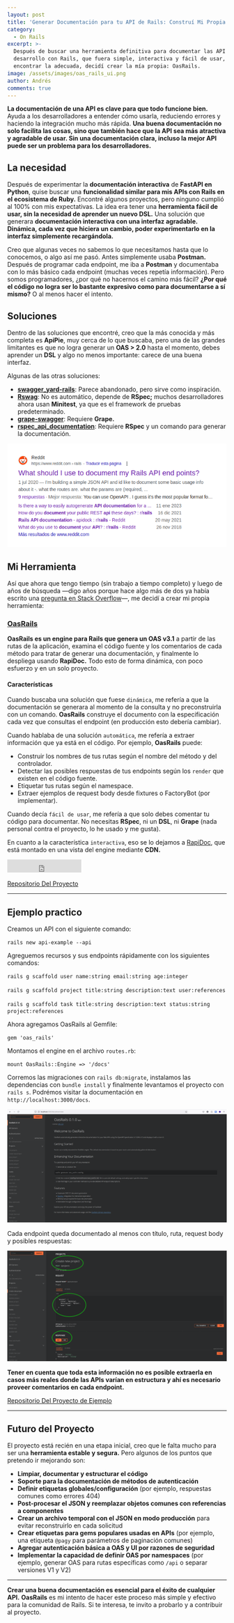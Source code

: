 ```yaml
---
layout: post
title: 'Generar Documentación para tu API de Rails: Construí Mi Propia Herramienta'
category:
  - On Rails
excerpt: >-
  Después de buscar una herramienta definitiva para documentar las API que
  desarrollo con Rails, que fuera simple, interactiva y fácil de usar, y no
  encontrar la adecuada, decidí crear la mía propia: OasRails.
image: /assets/images/oas_rails_ui.png
author: Andrés
comments: true
---
```

**La documentación de una API es clave para que todo funcione bien.** Ayuda a los desarrolladores a entender cómo usarla, reduciendo errores y haciendo la integración mucho más rápida. **Una buena documentación no solo facilita las cosas, sino que también hace que la API sea más atractiva y agradable de usar. Sin una documentación clara, incluso la mejor API puede ser un problema para los desarrolladores.**

## **La necesidad**

Después de experimentar la **documentación interactiva** de **FastAPI en Python**, quise buscar una **funcionalidad similar para mis APIs con Rails en el ecosistema de Ruby.** Encontré algunos proyectos, pero ninguno cumplió al 100% con mis expectativas. La idea era tener una **herramienta fácil de usar, sin la necesidad de aprender un nuevo DSL.** Una solución que generara **documentación interactiva con una interfaz agradable. Dinámica, cada vez que hiciera un cambio, poder experimentarlo en la interfaz simplemente recargándola.**

Creo que algunas veces no sabemos lo que necesitamos hasta que lo conocemos, o algo así me pasó. Antes simplemente usaba **Postman.** Después de programar cada endpoint, me iba a **Postman** y documentaba con lo más básico cada endpoint (muchas veces repetía información). Pero somos programadores, ¿por qué no hacernos el camino más fácil? **¿Por qué el código no logra ser lo bastante expresivo como para documentarse a sí mismo?** O al menos hacer el intento.

## **Soluciones**

Dentro de las soluciones que encontré, creo que la más conocida y más completa es **ApiPie**, muy cerca de lo que buscaba, pero una de las grandes limitantes es que no logra generar un **OAS > 2.0** hasta el momento, debes aprender un **DSL** y algo no menos importante: carece de una buena interfaz.

Algunas de las otras soluciones:

- **[swagger_yard-rails](https://github.com/livingsocial/swagger_yard-rails)**: Parece abandonado, pero sirve como inspiración.
- **[Rswag](https://github.com/rswag/rswag)**: No es automático, depende de **RSpec;** muchos desarrolladores ahora usan **Minitest**, ya que es el framework de pruebas predeterminado.
- **[grape-swagger](https://github.com/ruby-grape/grape-swagger)**: Requiere **Grape.**
- **[rspec_api_documentation](https://github.com/zipmark/rspec_api_documentation)**: Requiere **RSpec** y un comando para generar la documentación.

![](/assets/images/reddit-api-doc.png)

## **Mi Herramienta**

Así que ahora que tengo tiempo (sin trabajo a tiempo completo) y luego de años de búsqueda —digo años porque hace algo más de dos ya había escrito una [pregunta en Stack Overflow](https://stackoverflow.com/questions/71947018/is-there-a-way-to-generate-an-interactive-documentation-for-rails-apis)—, me decidí a crear mi propia herramienta:

### [**OasRails**](https://github.com/a-chacon/oas_rails)

**OasRails es un engine para Rails que genera un OAS v3.1** a partir de las rutas de la aplicación, examina el código fuente y los comentarios de cada método para tratar de generar una documentación, y finalmente lo despliega usando **RapiDoc.** Todo esto de forma dinámica, con poco esfuerzo y en un solo proyecto.

#### **Características**

Cuando buscaba una solución que fuese `dinámica`, me refería a que la documentación se generara al momento de la consulta y no preconstruirla con un comando. **OasRails** construye el documento con la especificación cada vez que consultas el endpoint (en producción esto debería cambiar).

Cuando hablaba de una solución `automática`, me refería a extraer información que ya está en el código. Por ejemplo, **OasRails** puede:

- Construir los nombres de tus rutas según el nombre del método y del controlador.
- Detectar las posibles respuestas de tus endpoints según los `render` que existen en el código fuente.
- Etiquetar tus rutas según el namespace.
- Extraer ejemplos de request body desde fixtures o FactoryBot (por implementar).

Cuando decía `fácil de usar`, me refería a que solo debes comentar tu código para documentar. No necesitas **RSpec**, ni un **DSL**, ni **Grape** (nada personal contra el proyecto, lo he usado y me gusta).

En cuanto a la característica `interactiva`, eso se lo dejamos a [RapiDoc](https://rapidocweb.com/), que está montado en una vista del engine mediante **CDN.**

<iframe src="https://ghbtns.com/github-btn.html?user=a-chacon&repo=oas_rails&type=star&count=false&size=large" frameborder="0" scrolling="0" width="170" height="30" title="GitHub"></iframe>

[Repositorio Del Proyecto](https://github.com/a-chacon/oas_rails)

---

## Ejemplo practico

Creamos un API con el siguiente comando:

```
rails new api-example --api
```

Agreguemos recursos y sus endpoints rápidamente con los siguientes comandos:

```
rails g scaffold user name:string email:string age:integer

rails g scaffold project title:string description:text user:references

rails g scaffold task title:string description:text status:string project:references
```

Ahora agregamos OasRails al Gemfile:

```
gem 'oas_rails'
```

Montamos el engine en el archivo `routes.rb`:

```
mount OasRails::Engine => '/docs'
```

Corremos las migraciones con `rails db:migrate`, instalamos las dependencias con `bundle install` y finalmente levantamos el proyecto con `rails s`. Podrémos visitar la documentación en `http://localhost:3000/docs`.

![](/assets/images/api-example-docs.png)

Cada endpoint queda documentado al menos con título, ruta, request body y posibles respuestas:

![](/assets/images/api-example-doc-endpoint.png)

**Tener en cuenta que toda esta información no es posible extraerla en casos más reales donde las APIs varían en estructura y ahí es necesario proveer comentarios en cada endpoint.**

[Repositorio Del Proyecto de Ejemplo](https://github.com/a-chacon/api-example)

---

## **Futuro del Proyecto**

El proyecto está recién en una etapa inicial, creo que le falta mucho para ser una **herramienta estable y segura.** Pero algunos de los puntos que pretendo ir mejorando son:

- **Limpiar, documentar y estructurar el código**
- **Soporte para la documentación de métodos de autenticación**
- **Definir etiquetas globales/configuración** (por ejemplo, respuestas comunes como errores 404)
- **Post-procesar el JSON y reemplazar objetos comunes con referencias a componentes**
- **Crear un archivo temporal con el JSON en modo producción** para evitar reconstruirlo en cada solicitud
- **Crear etiquetas para gems populares usadas en APIs** (por ejemplo, una etiqueta `@pagy` para parámetros de paginación comunes)
- **Agregar autenticación básica a OAS y UI por razones de seguridad**
- **Implementar la capacidad de definir OAS por namespaces** (por ejemplo, generar OAS para rutas específicas como `/api` o separar versiones V1 y V2)

---

**Crear una buena documentación es esencial para el éxito de cualquier API.** **OasRails** es mi intento de hacer este proceso más simple y efectivo para la comunidad de Rails. Si te interesa, te invito a probarlo y a contribuir al proyecto.


